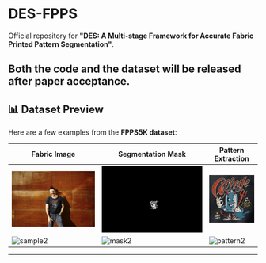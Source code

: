 # DES-FPPS

Official repository for **"DES: A Multi-stage Framework for Accurate Fabric Printed Pattern Segmentation"**.

Both the **code** and the **dataset** will be released **after paper acceptance**.
---

## 📊 Dataset Preview
Here are a few examples from the **FPPS5K dataset**:

| Fabric Image | Segmentation Mask | Pattern Extraction |
|--------------|------------------|--------------------|
| ![sample1](assets/4_2168.jpg) | ![mask1](assets/4_2168.png) | ![pattern1](assets/4_2168_pattern.jpg) |
| ![sample2](assets/sample2.jpg) | ![mask2](assets/mask2.png) | ![pattern2](assets/pattern2.png) |

---
